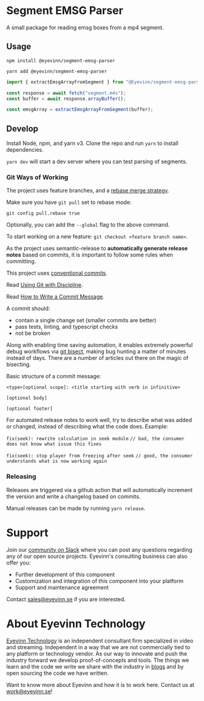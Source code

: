 # Segment EMSG Parser

A small package for reading emsg boxes from a mp4 segment.

## Usage

`npm install @eyevinn/segment-emsg-parser`

`yarn add @eyevinn/segment-emsg-parser`

```typescript
import { extractEmsgArrayFromSegment } from "@Eyevinn/segment-emsg-parser";

const response = await fetch("segment.m4s");
const buffer = await response.arrayBuffer();

const emsgArray = extractEmsgArrayFromSegment(buffer);
```

## Develop

Install Node, npm, and yarn v3. Clone the repo and run `yarn` to install dependencies.

`yarn dev` will start a dev server where you can test parsing of segments.

### Git Ways of Working

The project uses feature branches, and a [rebase merge strategy](https://www.atlassian.com/git/tutorials/merging-vs-rebasing).

Make sure you have `git pull` set to rebase mode:

`git config pull.rebase true`

Optionally, you can add the `--global` flag to the above command.

To start working on a new feature: `git checkout <feature branch name>`.

As the project uses semantic-release to **automatically generate release notes** based on commits, it is important to follow some rules when committing.

This project uses [conventional commits](https://www.conventionalcommits.org/en/v1.0.0/#summary).

Read [Using Git with Discipline](https://drewdevault.com/2019/02/25/Using-git-with-discipline.html).

Read [How to Write a Commit Message](https://chris.beams.io/posts/git-commit/).

A commit should:

- contain a single change set (smaller commits are better)
- pass tests, linting, and typescript checks
- not be broken

Along with enabling time saving automation, it enables extremely powerful debug workflows via [git bisect](https://git-scm.com/docs/git-bisect), making bug hunting a matter of minutes instead of days. There are a number of articles out there on the magic of bisecting.

Basic structure of a commit message:

```
<type>[optional scope]: <title starting with verb in infinitive>

[optional body]

[optional footer]
```

For automated release notes to work well, try to describe what was added or changed, instead of describing what the code does. Example:

`fix(seek): rewrite calculation in seek module` `// bad, the consumer does not know what issue this fixes`

`fix(seek): stop player from freezing after seek` `// good, the consumer understands what is now working again`

### Releasing

Releases are triggered via a github action that will automatically increment the version and write a changelog based on commits.

Manual releases can be made by running `yarn release`.

# Support

Join our [community on Slack](http://slack.streamingtech.se) where you can post any questions regarding any of our open source projects. Eyevinn's consulting business can also offer you:

- Further development of this component
- Customization and integration of this component into your platform
- Support and maintenance agreement

Contact [sales@eyevinn.se](mailto:sales@eyevinn.se) if you are interested.

# About Eyevinn Technology

[Eyevinn Technology](https://www.eyevinntechnology.se) is an independent consultant firm specialized in video and streaming. Independent in a way that we are not commercially tied to any platform or technology vendor. As our way to innovate and push the industry forward we develop proof-of-concepts and tools. The things we learn and the code we write we share with the industry in [blogs](https://dev.to/video) and by open sourcing the code we have written.

Want to know more about Eyevinn and how it is to work here. Contact us at work@eyevinn.se!
